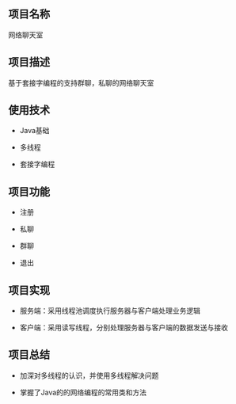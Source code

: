 ## 项目名称   

网络聊天室

## 项目描述

基于套接字编程的支持群聊，私聊的网络聊天室

## 使用技术

  + Java基础

  + 多线程

  + 套接字编程

## 项目功能

  + 注册
 
  + 私聊
 
  + 群聊

  + 退出
 
## 项目实现

  + 服务端：采用线程池调度执行服务器与客户端处理业务逻辑

  + 客户端：采用读写线程，分别处理服务器与客户端的数据发送与接收
## 项目总结

  + 加深对多线程的认识，并使用多线程解决问题

  + 掌握了Java的的网络编程的常用类和方法